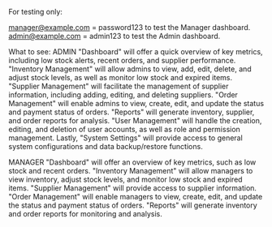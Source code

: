 For testing only:

manager@example.com = password123 to test the Manager dashboard.
admin@example.com = admin123 to test the Admin dashboard.



What to see:
ADMIN
"Dashboard" will offer a quick overview of key metrics, including low stock alerts, recent orders, and supplier performance. 
"Inventory Management" will allow admins to view, add, edit, delete, and adjust stock levels, as well as monitor low stock and expired items.
"Supplier Management" will facilitate the management of supplier information, including adding, editing, and deleting suppliers. 
"Order Management" will enable admins to view, create, edit, and update the status and payment status of orders. 
"Reports" will generate inventory, supplier, and order reports for analysis. 
"User Management" will handle the creation, editing, and deletion of user accounts, as well as role and permission management. Lastly, "System Settings" will provide access to general system configurations and data backup/restore functions.

MANAGER
"Dashboard" will offer an overview of key metrics, such as low stock and recent orders. 
"Inventory Management" will allow managers to view inventory, adjust stock levels, and monitor low stock and expired items. 
"Supplier Management" will provide access to supplier information. 
"Order Management" will enable managers to view, create, edit, and update the status and payment status of orders. 
"Reports" will generate inventory and order reports for monitoring and analysis.